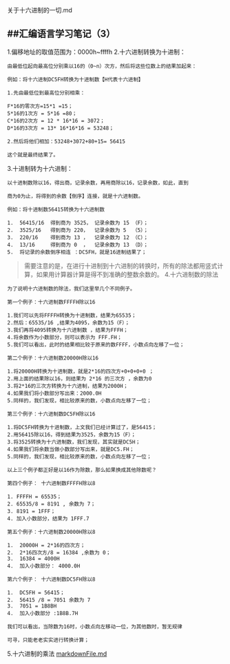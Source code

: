 关于十六进制的一切.md

## ##汇编语言学习笔记（3）

1.偏移地址的取值范围为：0000h~ffffh
2.十六进制转换为十进制：

	由最低位起向最高位分别乘以16的（0~n）次方，然后将这些位数上的结果加起来：

	例如：将十六进制DC5FH转换为十进制数【H代表十六进制】

	1.先由最低位到最高位分别相乘：

	F*16的零次方=15*1 =15；
	5*16的1次方 = 5*16 =80；
	C*16的2次方 = 12 * 16*16 = 3072；
	D*16的3次方 = 13* 16*16*16 = 53248；

	2.然后将他们相加：53248+3072+80+15= 56415

	这个就是最终结果了。

3.十进制转为十六进制：

	以十进制数除以16，得出商，记录余数，再用商除以16，记录余数，如此，直到

	商为0为止，将得到的余数【倒序】连接，就是十六进制数。

	例如：将十进制数56415转换为十六进制数

	1.  56415/16  得到商为 3525， 记录余数为 15 （F）；
	2.  3525/16   得到商为 220，  记录余数为 5  （5）；
	3.  220/16    得到商为 13 ，  记录余数为 12 （C）；
	4.  13/16     得到商为 0  ，  记录余数为 13 （D）；
	5.  将记录的余数倒序相连 ：DC5FH，就是16进制结果了；

> 需要注意的是，在进行十进制到十六进制的转换时，所有的除法都用竖式计算，如果用计算器计算是得不到准确的整数余数的。
4.十六进制数的除法

	为了说明十六进制数的除法，我们这里举几个不同例子。

	第一个例子：十六进制数FFFFH除以16

	1.我们可以先将FFFFH转换为十进制数，结果为65535；
	2.然后：65535/16 ,结果为4095，余数为15（F）；
	3.我们再将4095转换为十六进制数 ，结果为FFFH；
	4.将余数作为小数部分，则可以表示为 FFF.FH；
	5.我们可以看出，此时的结果相比较于原来的数FFFF，小数点向左移了一位；

	第二个例子：十六进制数20000H除以16

	1.将20000H转换为十进制数，就是2*16的四次方+0+0+0+0 ；
	2.用上面的结果除以16，则结果为 2*16 的三次方 ，余数为0
	3.将2*16的三次方转换为十六进制，结果为2000H；
	4.如果我们将小数部分写出来：2000.0H
	5.同样的，我们发现，相比较原来的数，小数点向左移了一位；

	第三个例子：十六进制数DC5FH除以16

	1.将DC5FH转换为十进制数，上文我们已经计算过了，是56415；
	2.用56415除以16，得到结果为3525，余数为15（F）；
	3.将3525转换为十六进制数，我们发现，其实就是DC5H；
	4.如果我们将余数当做小数部分写出来，就是DC5.FH；
	5.同样的，我们发现，相比较原来的数，小数点向左移了一位；

	以上三个例子都正好是以16作为除数，那么如果换成其他除数呢？

	第四个例子： 十六进制数FFFFH除以8

	1. FFFFH = 65535；
	2. 65535/8 = 8191 , 余数为 7；
	3. 8191 = 1FFF；
	4. 加入小数部分，结果为 1FFF.7

	第五个例子：十六进制数20000H除以8

	1.  20000H = 2*16的四次方；
	2.  2*16四次方/8 = 16384 ,余数为 0；
	3.  16384 = 4000H
	4.  加入小数部分： 4000.0H

	第六个例子： 十六进制数DC5FH除以8

	1.  DC5FH = 56415；
	2.  56415 /8 = 7051 余数为 7
	3.  7051 = 1B8BH
	4.  加入小数部分 :1B8B.7H

	我们可以看出，当除数为16时，小数点向左移动一位，为其他数时，暂无规律

	可寻，只能老老实实进行转换计算；

5.十六进制的乘法
[markdownFile.md](../_resources/f872fa8aefb37b354a59015086825d67.bin)